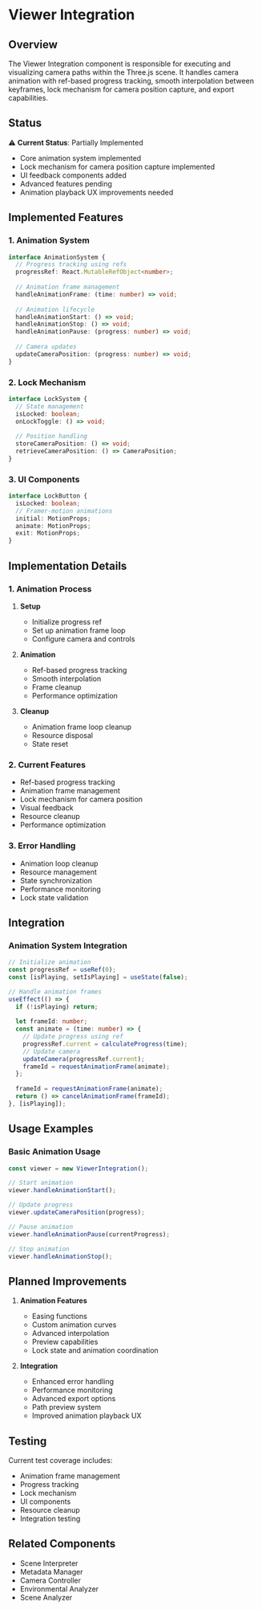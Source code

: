 # Viewer Integration

## Overview
The Viewer Integration component is responsible for executing and visualizing camera paths within the Three.js scene. It handles camera animation with ref-based progress tracking, smooth interpolation between keyframes, lock mechanism for camera position capture, and export capabilities.

## Status
⚠️ **Current Status**: Partially Implemented
- Core animation system implemented
- Lock mechanism for camera position capture implemented
- UI feedback components added
- Advanced features pending
- Animation playback UX improvements needed

## Implemented Features

### 1. Animation System
```typescript
interface AnimationSystem {
  // Progress tracking using refs
  progressRef: React.MutableRefObject<number>;
  
  // Animation frame management
  handleAnimationFrame: (time: number) => void;
  
  // Animation lifecycle
  handleAnimationStart: () => void;
  handleAnimationStop: () => void;
  handleAnimationPause: (progress: number) => void;
  
  // Camera updates
  updateCameraPosition: (progress: number) => void;
}
```

### 2. Lock Mechanism
```typescript
interface LockSystem {
  // State management
  isLocked: boolean;
  onLockToggle: () => void;
  
  // Position handling
  storeCameraPosition: () => void;
  retrieveCameraPosition: () => CameraPosition;
}
```

### 3. UI Components
```typescript
interface LockButton {
  isLocked: boolean;
  // Framer-motion animations
  initial: MotionProps;
  animate: MotionProps;
  exit: MotionProps;
}
```

## Implementation Details

### 1. Animation Process
1. **Setup**
   - Initialize progress ref
   - Set up animation frame loop
   - Configure camera and controls

2. **Animation**
   - Ref-based progress tracking
   - Smooth interpolation
   - Frame cleanup
   - Performance optimization

3. **Cleanup**
   - Animation frame loop cleanup
   - Resource disposal
   - State reset

### 2. Current Features
- Ref-based progress tracking
- Animation frame management
- Lock mechanism for camera position
- Visual feedback
- Resource cleanup
- Performance optimization

### 3. Error Handling
- Animation loop cleanup
- Resource management
- State synchronization
- Performance monitoring
- Lock state validation

## Integration

### Animation System Integration
```typescript
// Initialize animation
const progressRef = useRef(0);
const [isPlaying, setIsPlaying] = useState(false);

// Handle animation frames
useEffect(() => {
  if (!isPlaying) return;
  
  let frameId: number;
  const animate = (time: number) => {
    // Update progress using ref
    progressRef.current = calculateProgress(time);
    // Update camera
    updateCamera(progressRef.current);
    frameId = requestAnimationFrame(animate);
  };
  
  frameId = requestAnimationFrame(animate);
  return () => cancelAnimationFrame(frameId);
}, [isPlaying]);
```

## Usage Examples

### Basic Animation Usage
```typescript
const viewer = new ViewerIntegration();

// Start animation
viewer.handleAnimationStart();

// Update progress
viewer.updateCameraPosition(progress);

// Pause animation
viewer.handleAnimationPause(currentProgress);

// Stop animation
viewer.handleAnimationStop();
```

## Planned Improvements
1. **Animation Features**
   - Easing functions
   - Custom animation curves
   - Advanced interpolation
   - Preview capabilities
   - Lock state and animation coordination

2. **Integration**
   - Enhanced error handling
   - Performance monitoring
   - Advanced export options
   - Path preview system
   - Improved animation playback UX

## Testing
Current test coverage includes:
- Animation frame management
- Progress tracking
- Lock mechanism
- UI components
- Resource cleanup
- Integration testing

## Related Components
- Scene Interpreter
- Metadata Manager
- Camera Controller
- Environmental Analyzer
- Scene Analyzer 